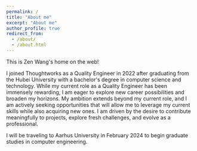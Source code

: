 ```yaml
---
permalink: /
title: "About me"
excerpt: "About me"
author_profile: true
redirect_from: 
  - /about/
  - /about.html
---
```


This is Zen Wang's home on the web!

I joined Thoughtworks as a Quality Engineer in 2022 after graduating from the Hubei University with a bachelor's degree in computer science and technology. While my current role as a Quality Engineer has been immensely rewarding, I am eager to explore new career possibilities and broaden my horizons. My ambition extends beyond my current role, and I am actively seeking opportunities that will allow me to leverage my current skills while also acquiring new ones. I am driven by the desire to contribute meaningfully to projects, explore fresh challenges, and evolve as a professional.

I will be traveling to Aarhus University in February 2024 to begin graduate studies in computer engineering.



